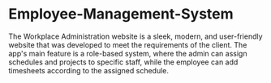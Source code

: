 # Employee-Management-System
The Workplace Administration website is a sleek, modern, and user-friendly website that was developed to meet the requirements of the client. The app's main feature is a role-based system, where the admin can assign schedules and projects to specific staff, while the employee can add timesheets according to the assigned schedule. 
